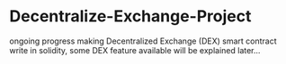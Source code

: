 # Decentralize-Exchange-Project

ongoing progress making Decentralized Exchange (DEX) smart contract write in solidity, some DEX feature available will be explained later...
